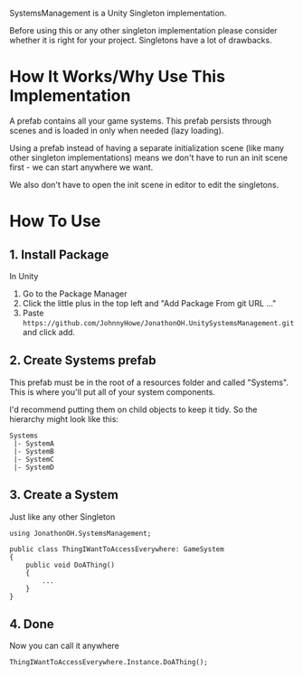 SystemsManagement is a Unity Singleton implementation. 

Before using this or any other singleton implementation please consider whether it is right for your project. Singletons have a lot of drawbacks. 

# How It Works/Why Use This Implementation
A prefab contains all your game systems. This prefab persists through scenes and is loaded in only when needed (lazy loading).

Using a prefab instead of having a separate initialization scene (like many other singleton implementations) means we don't have to run an init scene first - we can start anywhere we want.

We also don't have to open the init scene in editor to edit the singletons.

# How To Use
## 1. Install Package
In Unity 
1. Go to the Package Manager 
2. Click the little plus in the top left and "Add Package From git URL ..."
3. Paste `https://github.com/JohnnyHowe/JonathonOH.UnitySystemsManagement.git` and click add.

## 2. Create Systems prefab
This prefab must be in the root of a resources folder and called "Systems". This is where you'll put all of your system components.

I'd recommend putting them on child objects to keep it tidy. 
So the hierarchy might look like this:
```
Systems
 |- SystemA
 |- SystemB
 |- SystemC
 |- SystemD
```

## 3. Create a System
Just like any other Singleton

```
using JonathonOH.SystemsManagement;

public class ThingIWantToAccessEverywhere: GameSystem
{
    public void DoAThing()
    {
        ...
    }
}
```

## 4. Done
Now you can call it anywhere

```
ThingIWantToAccessEverywhere.Instance.DoAThing();